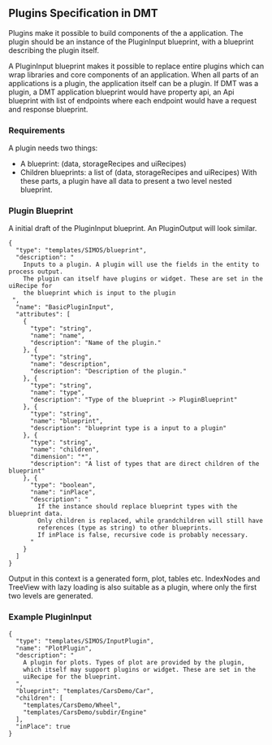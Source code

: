## Plugins Specification in DMT
Plugins make it possible to build components of the a application. 
The plugin should be an instance of the PluginInput blueprint, with a blueprint describing the plugin itself. 

A PluginInput blueprint makes it possible to replace entire plugins which can wrap libraries and core components of an application. 
When all parts of an applications is a plugin, the application itself can be a plugin. If DMT was a plugin, a DMT application blueprint 
would have property api, an Api blueprint with list of endpoints where each endpoint would have a request and response blueprint. 

### Requirements    
A plugin needs two things: 
- A blueprint: (data, storageRecipes and uiRecipes)
- Children blueprints: a list of (data, storageRecipes and uiRecipes)
With these parts, a plugin have all data to present a two level nested blueprint. 

### Plugin Blueprint
A initial draft of the PluginInput blueprint. An PluginOutput will look similar.

```
{
  "type": "templates/SIMOS/blueprint",
  "description": "
    Inputs to a plugin. A plugin will use the fields in the entity to process output.  
    The plugin can itself have plugins or widget. These are set in the uiRecipe for 
    the blueprint which is input to the plugin
 ",
  "name": "BasicPluginInput",
  "attributes": [
    {
      "type": "string",
      "name": "name",
      "description": "Name of the plugin."
    }, {
      "type": "string",
      "name": "description",
      "description": "Description of the plugin."
    }, {
      "type": "string",
      "name": "type",
      "description": "Type of the blueprint -> PluginBlueprint"
    }, {
      "type": "string",
      "name": "blueprint",
      "description": "blueprint type is a input to a plugin"
    }, {
      "type": "string",
      "name": "children",
      "dimension": "*",
      "description": "A list of types that are direct children of the blueprint"
    }, {
      "type": "boolean",
      "name": "inPlace",
      "description": "
        If the instance should replace blueprint types with the blueprint data. 
        Only children is replaced, while grandchildren will still have 
        references (type as string) to other blueprints. 
        If inPlace is false, recursive code is probably necessary.
      "
    }
  ]
}
```
Output in this context is a generated form, plot, tables etc. 
IndexNodes and TreeView with lazy loading is also suitable as a plugin, 
where only the first two levels are generated. 

### Example PluginInput
```
{
  "type": "templates/SIMOS/InputPlugin",
  "name": "PlotPlugin",
  "description": "
    A plugin for plots. Types of plot are provided by the plugin, 
    which itself may support plugins or widget. These are set in the 
    uiRecipe for the blueprint.
  ",
  "blueprint": "templates/CarsDemo/Car",
  "children": [
    "templates/CarsDemo/Wheel",
    "templates/CarsDemo/subdir/Engine"
  ],
  "inPlace": true
}
```